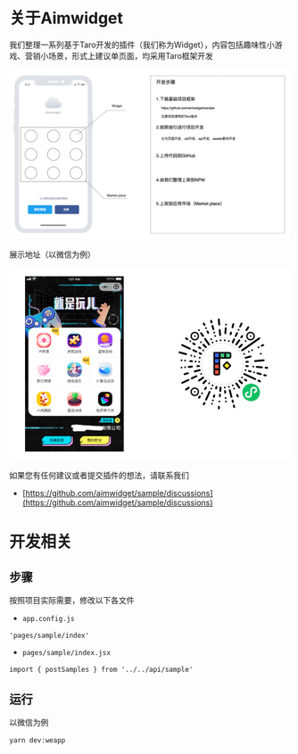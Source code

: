 # 关于Aimwidget

我们整理一系列基于Taro开发的插件（我们称为Widget），内容包括趣味性小游戏、营销小场景，形式上建议单页面，均采用Taro框架开发

![Aimwidget](/git-assets/aimwidget.png)

展示地址（以微信为例）

![qr-code](/git-assets/qrcode.png)

如果您有任何建议或者提交插件的想法，请联系我们

- [https://github.com/aimwidget/sample/discussions](https://github.com/aimwidget/sample/discussions)


# 开发相关

## 步骤

按照项目实际需要，修改以下各文件

- `app.config.js` 
```
'pages/sample/index'
```
- `pages/sample/index.jsx`
```
import { postSamples } from '../../api/sample'
```

## 运行

以微信为例

```
yarn dev:weapp
```